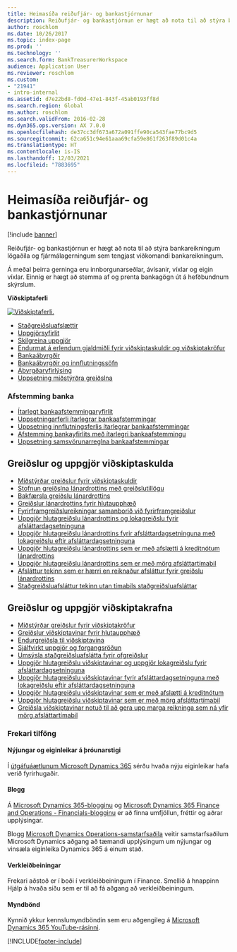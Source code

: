 ```yaml
---
title: Heimasíða reiðufjár- og bankastjórnunar
description: Reiðufjár- og bankastjórnun er hægt að nota til að stýra bankareikningum lögaðila og fjármálagerningum sem tengjast viðkomandi bankareikningum.
author: roschlom
ms.date: 10/26/2017
ms.topic: index-page
ms.prod: ''
ms.technology: ''
ms.search.form: BankTreasurerWorkspace
audience: Application User
ms.reviewer: roschlom
ms.custom:
- "21941"
- intro-internal
ms.assetid: d7e22bd8-fd0d-47e1-843f-45ab0193ff8d
ms.search.region: Global
ms.author: roschlom
ms.search.validFrom: 2016-02-28
ms.dyn365.ops.version: AX 7.0.0
ms.openlocfilehash: de37cc3df673a672a091ffe90ca543fae77bc9d5
ms.sourcegitcommit: 62ca651c94e61aaa69cfa59e861f263f89d01c4a
ms.translationtype: HT
ms.contentlocale: is-IS
ms.lasthandoff: 12/03/2021
ms.locfileid: "7883695"
---
```

# <a name="cash-and-bank-management-home-page"></a>Heimasíða reiðufjár- og bankastjórnunar

[!include [banner](../includes/banner.md)]

Reiðufjár- og bankastjórnun er hægt að nota til að stýra bankareikningum lögaðila og fjármálagerningum sem tengjast viðkomandi bankareikningum. 

Á meðal þeirra gerninga eru innborgunarseðlar, ávísanir, víxlar og eigin víxlar. Einnig er hægt að stemma af og prenta bankagögn út á hefðbundnum skýrslum.

**Viðskiptaferli**

[![Viðskiptaferli.](./media/Cash-process.PNG)](./media/Cash-process.PNG)

-   [Staðgreiðsluafslættir](cash-discounts.md)
-   [Uppgjörsyfirlit](settlement-overview.md)
-   [Skilgreina uppgjör](configure-settlement.md)
-   [Endurmat á erlendum gjaldmiðli fyrir viðskiptaskuldir og viðskiptakröfur](foreign-currency-revaluation-accounts-payable-accounts-receivable.md)
-   [Bankaábyrgðir](letters-of-credit.md)
-   [Bankaábyrgðir og innflutningssöfn](letters-of-credit-import-collections.md)
-   [Ábyrgðaryfirlýsing](letters-of-guarantee.md)
-   [Uppsetning miðstýrðra greiðslna](set-up-centralized-payments.md)

### <a name="bank-reconciliation"></a>Afstemming banka

-   [Ítarlegt bankaafstemmingaryfirlit](advanced-bank-reconciliation-overview.md)
-   [Uppsetningarferli ítarlegrar bankaafstemmingar](configure-advanced-bank-reconciliation.md)
-   [Uppsetning innflutningsferlis ítarlegrar bankaafstemmingar](set-up-advanced-bank-reconciliation-import-process.md)
-   [Afstemming bankayfirlits með ítarlegri bankaafstemmingu](reconcile-bank-statements-advanced-bank-reconciliation.md)
-   [Uppsetning samsvörunarreglna bankaafstemmingar](set-up-bank-reconciliation-matching-rules.md)


## <a name="accounts-payable-payments-and-settlements"></a>Greiðslur og uppgjör viðskiptaskulda
-   [Miðstýrðar greiðslur fyrir viðskiptaskuldir](../accounts-payable/centralized-payments-accounts-payable.md)
-   [Stofnun greiðslna lánardrottins með greiðslutillögu](../accounts-payable/create-vendor-payments-payment-proposal.md)
-   [Bakfærsla greiðslu lánardrottins](../accounts-payable/reverse-vendor-payment.md)
-   [Greiðslur lánardrottins fyrir hlutaupphæð](../accounts-payable/vendor-payments-partial-amount.md)
-   [Fyrirframgreiðslureikningar samanborið við fyrirframgreiðslur](../accounts-payable/prepayments-invoices-vs-prepayments.md)
-   [Uppgjör hlutagreiðslu lánardrottins og lokagreiðslu fyrir afsláttardagsetninguna](../accounts-payable/settle-partial-vendor-payment-or-final-payment-before-discount.md)
-   [Uppgjör hlutagreiðslu lánardrottins fyrir afsláttardagsetninguna með lokagreiðslu eftir afsláttardagsetninguna](../accounts-payable/settle-partial-vendor-payment-before-discount-or-final-payment-after.md)
-   [Uppgjör hlutagreiðslu lánardrottins sem er með afslætti á kreditnótum lánardrottins](../accounts-payable/settle-partial-vendor-payment-discounts-vendor-credit-notes.md)
-   [Uppgjör hlutagreiðslu lánardrottins sem er með mörg afsláttartímabil](../accounts-payable/settle-partial-vendor-payment-multiple-discount-periods.md)
-   [Afsláttur tekinn sem er hærri en reiknaður afsláttur fyrir greiðslu lánardrottins](../accounts-payable/take-discount-more-calculated-discount-vendor-payment.md)
-   [Staðgreiðsluafsláttur tekinn utan tímabils staðgreiðsluafsláttar](../accounts-payable/take-cash-discount-outside-cash-discount-timeframe.md)

## <a name="accounts-receivable-payments-and-settlements"></a>Greiðslur og uppgjör viðskiptakrafna
-   [Miðstýrðar greiðslur fyrir viðskiptakröfur](../accounts-receivable/centralized-payments-accounts-receivable.md)
-   [Greiðslur viðskiptavinar fyrir hlutaupphæð](../accounts-receivable/customer-payments-partial-amount.md)
-   [Endurgreiðsla til viðskiptavina](../accounts-receivable/reimburse-customers.md)
-   [Sjálfvirkt uppgjör og forgangsröðun](../accounts-receivable/automatic-settlement-prioritization.md)
-   [Umsýsla staðgreiðsluafslátta fyrir ofgreiðslur](../cash-bank-management/cash-discount-handling-overpayments.md)
-   [Uppgjör hlutagreiðslu viðskiptavinar og uppgjör lokagreiðslu fyrir afsláttardagsetninguna](../accounts-payable/settle-partial-customer-payment-or-final-payment-before-discount.md)
-   [Uppgjör hlutagreiðslu viðskiptavinar fyrir afsláttardagsetninguna með lokagreiðslu eftir afsláttardagsetninguna](../accounts-receivable/settle-partial-customer-payment-before-discount-or-final-payment-after.md)
-   [Uppgjör hlutagreiðslu viðskiptavinar sem er með afslætti á kreditnótum](../accounts-receivable/settle-partial-customer-payment-discounts-credit-notes.md)
-   [Uppgjör hlutagreiðslu viðskiptavinar sem er með mörg afsláttartímabil](../accounts-receivable/settle-partial-customer-payment-multiple-discount-periods.md)
-   [Greiðsla viðskiptavinar notuð til að gera upp marga reikninga sem ná yfir mörg afsláttartímabil](../accounts-receivable/customer-payment-settle-multiple-invoices-multiple-discount-periods.md)



### <a name="additional-resources"></a>Frekari tilföng

#### <a name="whats-new-and-in-development"></a>Nýjungar og eiginleikar á þróunarstigi

Í [útgáfuáætlunum Microsoft Dynamics 365](/dynamics365/release-plans/) sérðu hvaða nýju eiginleikar hafa verið fyrirhugaðir. 

#### <a name="blogs"></a>Blogg

Á [Microsoft Dynamics 365-blogginu](https://community.dynamics.com/b/msftdynamicsblog?c=Enterprise) og [Microsoft Dynamics 365 Finance and Operations - Financials-blogginu](https://community.dynamics.com/365/financeandoperations/b/financials) er að finna umfjöllun, fréttir og aðrar upplýsingar.

Blogg [Microsoft Dynamics Operations-samstarfsaðila](https://community.dynamics.com/partner/b/operationspartnercommunityblog) veitir samstarfsaðilum Microsoft Dynamics aðgang að tæmandi upplýsingum um nýjungar og vinsæla eiginleika Dynamics 365 á einum stað.

#### <a name="task-guides"></a>Verkleiðbeiningar
Frekari aðstoð er í boði í verkleiðbeiningum í Finance. Smellið á hnappinn Hjálp á hvaða síðu sem er til að fá aðgang að verkleiðbeiningum.

#### <a name="videos"></a>Myndbönd

Kynnið ykkur kennslumyndböndin sem eru aðgengileg á [Microsoft Dynamics 365 YouTube-rásinni](https://www.youtube.com/channel/UCJGCg4rB3QSs8y_1FquelBQ).


[!INCLUDE[footer-include](../../includes/footer-banner.md)]
